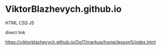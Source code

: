 # ViktorBlazhevych.github.io
HTML CSS JS

direct link

https://viktorblazhevych.github.io/GoIT/markup/home/lesson5/index.html
